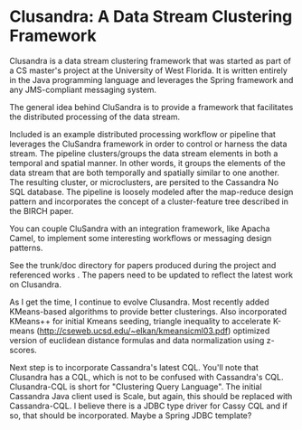 Clusandra: A Data Stream Clustering Framework
=============================================

Clusandra is a data stream clustering framework that was started as part of a CS master's project at the 
University of West Florida. It is written entirely in the Java programming language and leverages the 
Spring framework and any JMS-compliant messaging system. 

The general idea behind CluSandra is to provide a framework that facilitates the distributed processing of the data stream. 

Included is an example distributed processing workflow or pipeline that leverages the CluSandra framework in order to control or harness the data stream. The pipeline clusters/groups the data stream elements in both a temporal and spatial manner.  In other words, it groups the elements of the data stream that are both temporally and spatially similar to one another. The resulting cluster, or microclusters, are persited to the Cassandra No SQL database. The pipeline is loosely modeled after the map-reduce design pattern and incorporates the concept of a cluster-feature tree described in the BIRCH paper. 

You can couple CluSandra with an integration framework, like Apacha Camel, to implement some interesting workflows or messaging design patterns. 

See the trunk/doc directory for papers produced during the project and referenced works . The papers need to be 
updated to reflect the latest work on Clusandra. 

As I get the time, I continue to evolve Clusandra. Most recently added KMeans-based algorithms to provide better
clusterings. Also incorporated KMeans++ for initial Kmeans seeding, triangle inequality to accelerate K-means 
(http://cseweb.ucsd.edu/~elkan/kmeansicml03.pdf) optimized version of euclidean distance formulas and 
data normalization using z-scores.  

Next step is to incorporate Cassandra's latest CQL. You'll note that Clusandra has a CQL, which is not to be confused 
with Cassandra's CQL. Clusandra-CQL is short for "Clustering Query Language". The initial Cassandra Java client used is 
Scale, but again, this should be replaced with Cassandra-CQL. I believe there is a JDBC type driver for Cassy CQL and 
if so, that should be incorporated. Maybe a Spring JDBC template?  
